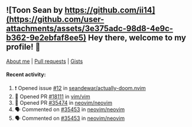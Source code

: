 ## ![Toon Sean by https://github.com/ii14](https://github.com/user-attachments/assets/3e375adc-98d8-4e9c-b362-9e2ebfaf8ee5) Hey there, welcome to my profile! 👋

[About me](https://seandewar.github.io/)
 | [Pull requests](https://github.com/search?p=1&q=author%3Aseandewar+is%3Apr)
 | [Gists](https://gist.github.com/seandewar)

#### Recent activity:

<!--START_SECTION:activity-->
1. ❗ Opened issue [#12](https://github.com/seandewar/actually-doom.nvim/issues/12) in [seandewar/actually-doom.nvim](https://github.com/seandewar/actually-doom.nvim)
2. 💪 Opened PR [#18111](https://github.com/vim/vim/pull/18111) in [vim/vim](https://github.com/vim/vim)
3. 💪 Opened PR [#35474](https://github.com/neovim/neovim/pull/35474) in [neovim/neovim](https://github.com/neovim/neovim)
4. 🗣 Commented on [#35453](https://github.com/neovim/neovim/issues/35453#issuecomment-3219560169) in [neovim/neovim](https://github.com/neovim/neovim)
5. 🗣 Commented on [#35453](https://github.com/neovim/neovim/issues/35453#issuecomment-3218346200) in [neovim/neovim](https://github.com/neovim/neovim)
<!--END_SECTION:activity-->
